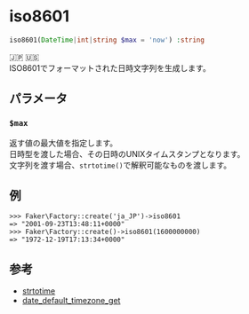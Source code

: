 # iso8601
```php
iso8601(DateTime|int|string $max = 'now') :string
```
:jp: :us:  
ISO8601でフォーマットされた日時文字列を生成します。

## パラメータ
### `$max`
返す値の最大値を指定します。  
日時型を渡した場合、その日時のUNIXタイムスタンプとなります。  
文字列を渡す場合、`strtotime()`で解釈可能なものを渡します。

## 例
```
>>> Faker\Factory::create('ja_JP')->iso8601
=> "2001-09-23T13:48:11+0000"
>>> Faker\Factory::create()->iso8601(1600000000)
=> "1972-12-19T17:13:34+0000"
```

## 参考
* [strtotime](https://www.php.net/manual/ja/function.strtotime.php)
* [date_default_timezone_get](https://www.php.net/manual/ja/function.date-default-timezone-get)

